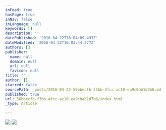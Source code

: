 ```yaml
---
inFeed: true
hasPage: true
inNav: false
inLanguage: null
keywords: []
description: ''
datePublished: '2016-04-22T16:04:09.493Z'
dateModified: '2016-04-22T16:03:44.377Z'
authors: []
publisher:
  name: null
  domain: null
  url: null
  favicon: null
title: ''
author: []
starred: false
sourcePath: _posts/2016-04-22-56bbecfb-f3bb-4fcc-ac10-ea9c0ab1d7b6.md
published: true
url: 56bbecfb-f3bb-4fcc-ac10-ea9c0ab1d7b6/index.html
_type: Article

---
```

![](https://the-grid-user-content.s3-us-west-2.amazonaws.com/81c396cd-7529-4613-a0f2-e69003334bb7.jpg)
![](https://the-grid-user-content.s3-us-west-2.amazonaws.com/3f0c7aed-db02-4dbf-ad0f-211a3d7f5261.jpg)